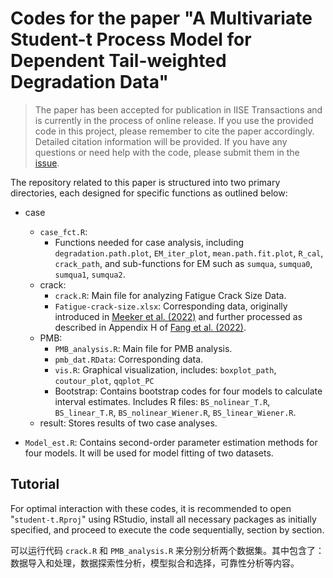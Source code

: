# Codes for the paper "A Multivariate Student-t Process Model for Dependent Tail-weighted Degradation Data"

> The paper has been accepted for publication in IISE Transactions and is currently in the process of online release. If you use the provided code in this project, please remember to cite the paper accordingly. Detailed citation information will be provided. If you have any questions or need help with the code, please submit them in the [issue](https://github.com/liangliangzhuang/multi-student-t-code/issues).


The repository related to this paper is structured into two primary directories, each designed for specific functions as outlined below:


- case
  - `case_fct.R`:
    - Functions needed for case analysis, including `degradation.path.plot`, `EM_iter_plot`, `mean.path.fit.plot`, `R_cal`, `crack_path`, and sub-functions for EM such as `sumqua`, `sumqua0`, `sumqua1`, `sumqua2`.
  - crack: 
    - `crack.R`: Main file for analyzing Fatigue Crack Size Data.
    - `Fatigue-crack-size.xlsx`: Corresponding data, originally introduced in [Meeker et al. (2022)](https://www.wiley.com/en-us/Statistical+Methods+for+Reliability+Data%2C+2nd+Edition-p-9781118115459) and further processed as described in Appendix H of [Fang et al. (2022)](https://www.sciencedirect.com/science/article/abs/pii/S0377221721008985).
  - PMB:
    - `PMB_analysis.R`: Main file for PMB analysis.
    - `pmb_dat.RData`: Corresponding data.
    - `vis.R`: Graphical visualization, includes: `boxplot_path`, `coutour_plot`, `qqplot_PC`
    - Bootstrap: Contains bootstrap codes for four models to calculate interval estimates. Includes R files: `BS_nolinear_T.R`, `BS_linear_T.R`, `BS_nolinear_Wiener.R`, `BS_linear_Wiener.R`.
  - result: Stores results of two case analyses.

- `Model_est.R`: Contains second-order parameter estimation methods for four models. It will be used for model fitting of two datasets.


## Tutorial

For optimal interaction with these codes, it is recommended to open "`student-t.Rproj`" using RStudio, install all necessary packages as initially specified, and proceed to execute the code sequentially, section by section.

可以运行代码 `crack.R` 和 `PMB_analysis.R` 来分别分析两个数据集。其中包含了：数据导入和处理，数据探索性分析，模型拟合和选择，可靠性分析等内容。




